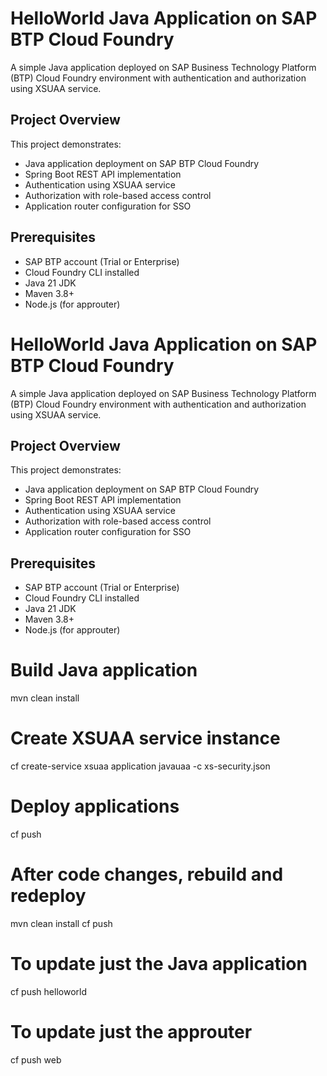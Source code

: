 # HelloWorld Java Application on SAP BTP Cloud Foundry

A simple Java application deployed on SAP Business Technology Platform (BTP) Cloud Foundry environment with authentication and authorization using XSUAA service.

## Project Overview

This project demonstrates:
- Java application deployment on SAP BTP Cloud Foundry
- Spring Boot REST API implementation
- Authentication using XSUAA service
- Authorization with role-based access control
- Application router configuration for SSO

## Prerequisites

- SAP BTP account (Trial or Enterprise)
- Cloud Foundry CLI installed
- Java 21 JDK
- Maven 3.8+
- Node.js (for approuter)

# HelloWorld Java Application on SAP BTP Cloud Foundry

A simple Java application deployed on SAP Business Technology Platform (BTP) Cloud Foundry environment with authentication and authorization using XSUAA service.

## Project Overview

This project demonstrates:
- Java application deployment on SAP BTP Cloud Foundry
- Spring Boot REST API implementation
- Authentication using XSUAA service
- Authorization with role-based access control
- Application router configuration for SSO

## Prerequisites

- SAP BTP account (Trial or Enterprise)
- Cloud Foundry CLI installed
- Java 21 JDK
- Maven 3.8+
- Node.js (for approuter)

# Build Java application
mvn clean install

# Create XSUAA service instance
cf create-service xsuaa application javauaa -c xs-security.json

# Deploy applications
cf push

# After code changes, rebuild and redeploy
mvn clean install
cf push

# To update just the Java application
cf push helloworld

# To update just the approuter
cf push web

